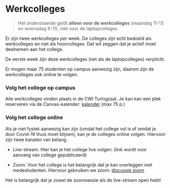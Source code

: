 # Werkcolleges

> Het onderstaande geldt **alleen voor de werkcolleges** (maandag 11-13 en woensdag 9-11), niet voor de laptopcolleges.

Er zijn twee werkcolleges per week. De colleges zijn echt bedoeld als werkcolleges en niet als hoorcolleges. Dat wil zeggen dat je actief moet deelnemen aan het college.

De eerste week zijn deze werkcolleges (net als de laptopcolleges) verplicht.

Er mogen maar 75 studenten op campus aanwezig zijn, daarom zijn de werkcolleges ook online te volgen.

### Volg het college op campus

Alle werkcolleges vinden plaats in de CWI Turingzaal. Je kan kan een plek reserveren via de Canvas-kalender: [kalender](https://canvas.uva.nl/calendar?include_contexts=course_25351#view_name=month&view_start=2022-01-10) (max 75 p.)


### Volg het college online

Als je niet fysiek aanwezig kan zijn (omdat het college vol is of omdat je door Covid-19 thuis moet blijven), kan je de colleges online volgen. Hiervoor zijn twee kanalen van belang.

* Live-stream. Hier kan je het college live volgen: (link wordt voor aanvang van college gepubliceerd)

* Zoom. Voor het college is het belangrijk dat je kan overleggen met medestudenten. Hiervoor gebruiken we zoom: [discussie zoom](https://uva-live.zoom.us/j/87393415014)

Het is belangrijk dat je zowel de zoomsessie als de live-stream open hebt!
